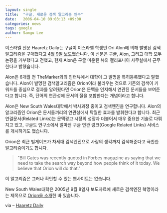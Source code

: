 ```yaml
---
layout: single
title:  "구글, 새로운 검색 알고리즘 인수"
date:   2006-04-10 09:03:13 +09:00
categories: news
tags: google
author: Samgu Lee
---
```

이스라엘 신문 Haaretz Daily는 구글이 이스라엘 학생인 Ori Alon에 의해 발명된 검색 알고리즘을 구매했다고 [4월 9일 보도](http://www.haaretzdaily.com/hasen/spages/703986.html)했습니다. 이 신문은 구글, Alon, 그리고 대학 모두 논평을 거부했다고 전했고, 현재 Alon은 구글 마운틴 뷰의 캘리포니아 사무실에서 근무한다고 밝혔습니다.

Alon은 6개월 전 TheMarker와의 인터뷰에서 대학이 그 발명을 특허등록했다고 말했습니다. Alon이 발명한 검색알고리즘은 Orion이라 불리우는 것으로 기존의 검색이 키워드를 중심으로 결과를 알려줬다면 Orion은 문맥을 인지해서 연관된 문서들을 보여준다고 합니다. 즉, 단어의 연관성에 문서의 질을 포함한다는 개념이라고 합니다.

Alon은 New South Wales대학에서 박사과정 중이고 검색엔진을 연구합니다. Alon의 알고리즘인 Orion은 문서들끼리의 연관성에서 탁월한 효과를 발휘한다고 합니다. 최근 연결문서(Related Links)는 문맥광고 시장의 성장과 더불어서 매우 중요한 기술로 다뤄지고 있고, 구글도 연구소에서 얼마전 구글 연관 링크(Google Related Links) 서비스를 개시하기도 했습니다.

Orion은 최근 빌게이츠가 차세대 검색엔진으로 사람의 생각까지 검색해준다고 극찬한 알고리즘이기도 합니다.

> "Bill Gates was recently quoted in Forbes magazine as saying that we need to take the search way beyond how people think of it today. We believe that Orion will do that."

이 알고리즘은 그러나 확인할 수 있는 웹사이트는 없습니다.

New South Wales대학은 2005년 9월 8일자 보도자료에 새로운 검색엔진 혁명이라는 제목으로 [Orion을 소개](http://www.unsw.edu.au/news/pad/articles/2005/sep/Orion.html)한 바 있습니다.

via &#8211; [Haaretz Daily](http://www.haaretzdaily.com/hasen/spages/703986.html)
